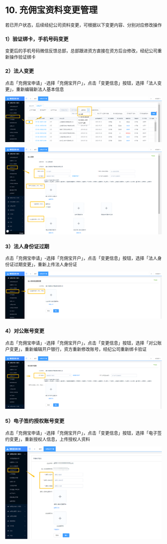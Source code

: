 # 10. 充佣宝资料变更管理

若已开户状态，后续经纪公司资料变更，可根据以下变更内容、分别对应修改操作

### 1）验证绑卡，手机号码变更

变更后的手机号码微信反馈总部，总部跟进资方直接在资方后台修改，经纪公司重新操作验证绑卡

### 2）法人变更

点击「充佣宝申请」-选择「充佣宝开户」，点击「变更信息」按钮，选择「法人变更」，重新编辑新法人基本信息

![](/assets/import.png资料变更)

![](/assets/import.png法人编辑)

### 3）法人身份证过期

点击「充佣宝申请」-选择「充佣宝开户」，点击「变更信息」按钮，选择「法人身份证过期变更」，重新上传法人身份证

![](/assets/import.png法人身份证)

### 4）对公账号变更

点击「充佣宝申请」-选择「充佣宝开户」，点击「变更信息」按钮，选择「对公账户变更」，重新编辑开户银行，资方重新修改账号，经纪公司重新绑卡验证

![](/assets/import.png对公账户)

### 5）电子签约授权账号变更

点击「充佣宝申请」-选择「充佣宝开户」，点击「变更信息」按钮，选择「电子签约变更」，重新授权人信息，上传授权人资料

![](/assets/import.png电子签约变更)




